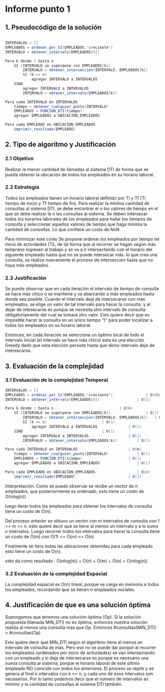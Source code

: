 # Informe punto 1


## 1. Pseudocódigo de la solución

```java

INTERVALOS = []
EMPLEADOS = ordenar_por_SI(EMPLEADOS,'creciente')
INTERVALO = obtener_intervalo(EMPLEADOS[0])

Para k desde 1 hasta n
	SI (INTERVALO se superpone con EMPLEADOS[k])
		INTERVALO = obtener_interseccion(INTERVALO, EMPLEADOS[k])
		SI (k == n)
			agregar INTERVALO a INTERVALOS
	SINO
		agregar INTERVALO a INTERVALOS
		INTERVALO = obtener_intervalo(EMPLEADOS[k])

Para cada INTERVALO en INTERVALOS
	tiempo = obtener_cualquier_punto(INTERVALO)
	EMPLEADOS = FUNCION_DTI(tiempo)
	agregar EMPLEADOS a UBICACION_EMPLEADOS

Para cada EMPLEADO en UBICACION_EMPLEADOS
	imprimir_resultado(EMPLEADO)
```

## 2. Tipo de algoritmo y Justificación

### 2.1 Objetivo

Realizar la menor cantidad de llamadas al sistema DTI de forma que se pueda obtener
la ubicación de todos los empleados en su horario laboral.

### 2.2 Estrategia

Todos los empleados tienen un horario laboral definido por Ti y Tf
(Ti tiempo de inicio y Tf tiempo de fin).
Para realizar la mínima cantidad de consultas al sistema DTI, se debe encontrar
el o los valores de tiempo en el que se debe realizar la o las consultas al sistema.
Se deben intersecar todos los horarios laborales de los empleados para hallar los tiempos
de consulta y seleccionar aquellos valores de tiempo que haga mínima la cantidad de consultas.
Lo que confiere un costo de NxN.

Para minimizar este costo Se propone ordenar los empleados por tiempo de inicio
de actividades (Ti), de tal forma que al recorrer se hagan según más temprano ingresen
al trabajo y se va a ir intersectando con el horario del siguiente empleado hasta que no
se puede intersecar más. lo que crea una consulta, se realiza
nuevamente el proceso de intersección hasta que no haya más empleados.


### 2.3 Justificación

Se puede observar que en cada iteración el intervalo de tiempo de consulta se
hace más chico o se mantiene y va abarcando a más empleados hasta donde sea
posible.
Cuando el intervalo deja de intersecarse con más empleados, se elige un valor de
tal intervalo para hacer la consulta. y al dejar de intesecarse es porque se
necesita otro intervalo de consulta obligatoriamente del cual se tomará otro valor.
Esto quiere decir que es imposible hacer la consulta en un único tiempo "t" para poder
localizar a todos los empleados en su horario laboral.

Entonces, en cada iteración se selecciona un óptimo local de todo el intervalo inicial
(el intervalo se hace más chico) esta es una elección Greedy dado que esta elección
persiste hasta que dicho intervalo deje de intersecarse.

## 3. Evaluación de la complejidad

### 3.1 Evaluación de la complejidad Temporal
```java
INTERVALOS = []
EMPLEADOS = ordenar_por_SI(EMPLEADOS,'creciente')				| O(nlog(n))
INTERVALO = obtener_intervalo(EMPLEADOS[0])					| O(1)

Para k desde 1 hasta n								| O(n)
	SI (INTERVALO se superpone con EMPLEADOS[k])				| O(1)
		INTERVALO = obtener_interseccion(INTERVALO, EMPLEADOS[k])	| O(1)
		SI (k == n)							| O(1)
			agregar INTERVALO a INTERVALOS 				| O(1)
	SINO 									| O(1)
		agregar INTERVALO a INTERVALOS 					| O(1)
		INTERVALO = obtener_intervalo(EMPLEADOS[k])			| O(1)

Para cada INTERVALO en INTERVALOS						| O(m)
	tiempo = obtener_cualquier_punto(INTERVALO)				| O(1)
	EMPLEADOS = FUNCION_DTI(tiempo)						| O(1)
	agregar EMPLEADOS a UBICACION_EMPLEADOS					| O(1)

Para cada EMPLEADO en UBICACION_EMPLEADOS					| O(n)
	imprimir_resultado(EMPLEADO)						| O(1)

```
Interpretación:
Como se puede observar se recibe un vector de n empleados, que posteriormente
es ordenado, esto tiene un costo de O(nlog(n))

luego iterar todos los empleados para obtener los intervalos de consulta
tiene un costo de O(n).

Del proceso anterior se obtuvo un vector con m intervalos de consulta con
1 <= m <= n, esto quiere decir que se tiene al menos un intervalo y a lo sumo n
intervalos.
Luego recorrer todos los intervalos para hacer la consulta tiene un costo de O(m)
con O(1) <= O(m) <= O(n)

Finalmente se itera todas las ubicaciones obtenidas para cada empleado esto tiene
un costo de O(n).

esto da como resultado :
O(nlog(n)) + O(n) + O(m) + O(n) = O(nlog(n))

### 3.2 Evaluación de la complejidad Espacial

La complejidad espacial es O(n) lineal, porque se carga en memoria a todos los
empleados, recordando que se tienen n empleados iniciales.

## 4. Justificación de que es una solución óptima

Supongamos que tenemos una solución óptima (Op). Si la solución propuesta (llamada MIN_DTI)
no es óptima, entonces nuestra solución realiza al menos una consulta mas que Op.
Entonces #consultas(MIN_DTI) > #consultas(Op)

Esto quiere decir que MIN_DTI según el algoritmo tiene al menos un intervalo
de consulta de más.
Pero eso no se puede dar porque al recorrer los empleados (ordenados por inicio de
actividades) se van intersectando con un empleado y si deja de intersecarse es porque es
necesario una nueva consulta al sistema, porque el horario laboral de este último
empleado NO coincide con todos los anteriores.
El proceso se repite y se genera al final k intervalos con k <= n, y cada uno de esos
intervalos son necesarios.
Por lo tanto podemos decir que el número de intervalos es mínimo y la cantidad de consultas
al sistema DTI también.
